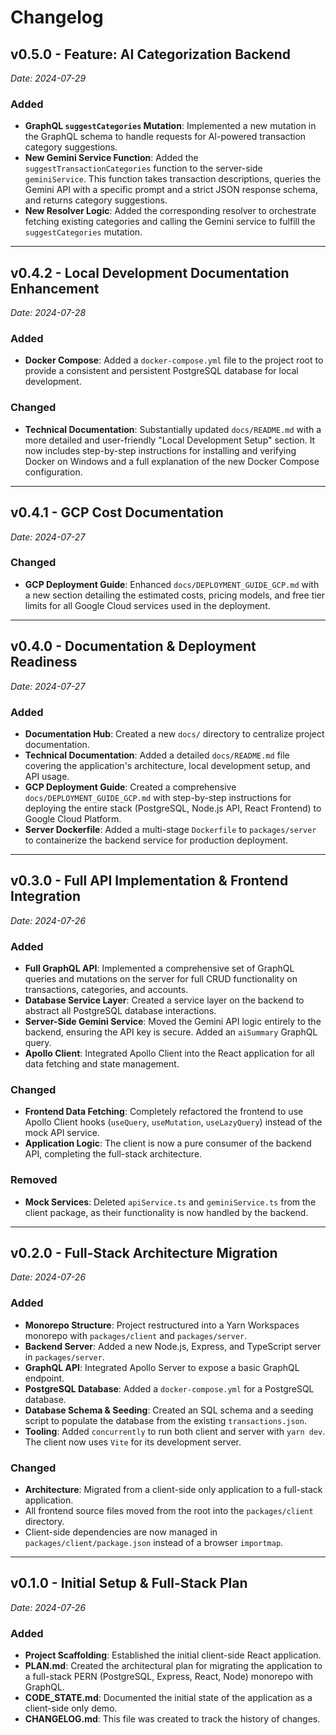 # Changelog

## v0.5.0 - Feature: AI Categorization Backend
*Date: 2024-07-29*

### Added
- **GraphQL `suggestCategories` Mutation**: Implemented a new mutation in the GraphQL schema to handle requests for AI-powered transaction category suggestions.
- **New Gemini Service Function**: Added the `suggestTransactionCategories` function to the server-side `geminiService`. This function takes transaction descriptions, queries the Gemini API with a specific prompt and a strict JSON response schema, and returns category suggestions.
- **New Resolver Logic**: Added the corresponding resolver to orchestrate fetching existing categories and calling the Gemini service to fulfill the `suggestCategories` mutation.

---

## v0.4.2 - Local Development Documentation Enhancement
*Date: 2024-07-28*

### Added
- **Docker Compose**: Added a `docker-compose.yml` file to the project root to provide a consistent and persistent PostgreSQL database for local development.

### Changed
- **Technical Documentation**: Substantially updated `docs/README.md` with a more detailed and user-friendly "Local Development Setup" section. It now includes step-by-step instructions for installing and verifying Docker on Windows and a full explanation of the new Docker Compose configuration.

---

## v0.4.1 - GCP Cost Documentation
*Date: 2024-07-27*

### Changed
- **GCP Deployment Guide**: Enhanced `docs/DEPLOYMENT_GUIDE_GCP.md` with a new section detailing the estimated costs, pricing models, and free tier limits for all Google Cloud services used in the deployment.

---

## v0.4.0 - Documentation & Deployment Readiness
*Date: 2024-07-27*

### Added
- **Documentation Hub**: Created a new `docs/` directory to centralize project documentation.
- **Technical Documentation**: Added a detailed `docs/README.md` file covering the application's architecture, local development setup, and API usage.
- **GCP Deployment Guide**: Created a comprehensive `docs/DEPLOYMENT_GUIDE_GCP.md` with step-by-step instructions for deploying the entire stack (PostgreSQL, Node.js API, React Frontend) to Google Cloud Platform.
- **Server Dockerfile**: Added a multi-stage `Dockerfile` to `packages/server` to containerize the backend service for production deployment.

---

## v0.3.0 - Full API Implementation & Frontend Integration
*Date: 2024-07-26*

### Added
- **Full GraphQL API**: Implemented a comprehensive set of GraphQL queries and mutations on the server for full CRUD functionality on transactions, categories, and accounts.
- **Database Service Layer**: Created a service layer on the backend to abstract all PostgreSQL database interactions.
- **Server-Side Gemini Service**: Moved the Gemini API logic entirely to the backend, ensuring the API key is secure. Added an `aiSummary` GraphQL query.
- **Apollo Client**: Integrated Apollo Client into the React application for all data fetching and state management.

### Changed
- **Frontend Data Fetching**: Completely refactored the frontend to use Apollo Client hooks (`useQuery`, `useMutation`, `useLazyQuery`) instead of the mock API service.
- **Application Logic**: The client is now a pure consumer of the backend API, completing the full-stack architecture.

### Removed
- **Mock Services**: Deleted `apiService.ts` and `geminiService.ts` from the client package, as their functionality is now handled by the backend.

---

## v0.2.0 - Full-Stack Architecture Migration
*Date: 2024-07-26*

### Added
- **Monorepo Structure**: Project restructured into a Yarn Workspaces monorepo with `packages/client` and `packages/server`.
- **Backend Server**: Added a new Node.js, Express, and TypeScript server in `packages/server`.
- **GraphQL API**: Integrated Apollo Server to expose a basic GraphQL endpoint.
- **PostgreSQL Database**: Added a `docker-compose.yml` for a PostgreSQL database.
- **Database Schema & Seeding**: Created an SQL schema and a seeding script to populate the database from the existing `transactions.json`.
- **Tooling**: Added `concurrently` to run both client and server with `yarn dev`. The client now uses `Vite` for its development server.

### Changed
- **Architecture**: Migrated from a client-side only application to a full-stack application.
- All frontend source files moved from the root into the `packages/client` directory.
- Client-side dependencies are now managed in `packages/client/package.json` instead of a browser `importmap`.

---

## v0.1.0 - Initial Setup & Full-Stack Plan
*Date: 2024-07-26*

### Added
- **Project Scaffolding**: Established the initial client-side React application.
- **PLAN.md**: Created the architectural plan for migrating the application to a full-stack PERN (PostgreSQL, Express, React, Node) monorepo with GraphQL.
- **CODE_STATE.md**: Documented the initial state of the application as a client-side only demo.
- **CHANGELOG.md**: This file was created to track the history of changes.